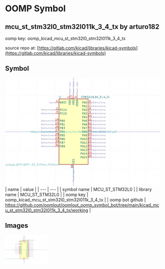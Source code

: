 # OOMP Symbol  
## mcu_st_stm32l0_stm32l011k_3_4_tx  by arturo182  
  
oomp key: oomp_kicad_mcu_st_stm32l0_stm32l011k_3_4_tx  
  
source repo at: [https://gitlab.com/kicad/libraries/kicad-symbols](https://gitlab.com/kicad/libraries/kicad-symbols)  
## Symbol  
  
[![working.png](working_600.png)](working.png)  
| name | value | 
| --- | --- | 
| symbol name | MCU_ST_STM32L0 | 
| library name | MCU_ST_STM32L0 | 
| oomp key | oomp_kicad_mcu_st_stm32l0_stm32l011k_3_4_tx | 
| oomp bot github | https://github.com/oomlout/oomlout_oomp_symbol_bot/tree/main/kicad_mcu_st_stm32l0_stm32l011k_3_4_tx/working | 
## Images  
  
[![working.png](working_140.png)](working.png)  
